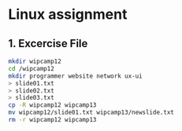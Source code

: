 # Linux assignment

## 1. Excercise File

```bash
mkdir wipcamp12
cd /wipcamp12
mkdir programmer website network ux-ui
> slide01.txt
> slide02.txt
> slide03.txt
cp -R wipcamp12 wipcamp13
mv wipcamp12/slide01.txt wipcamp13/newslide.txt
rm -r wipcamp12 wipcamp13
```